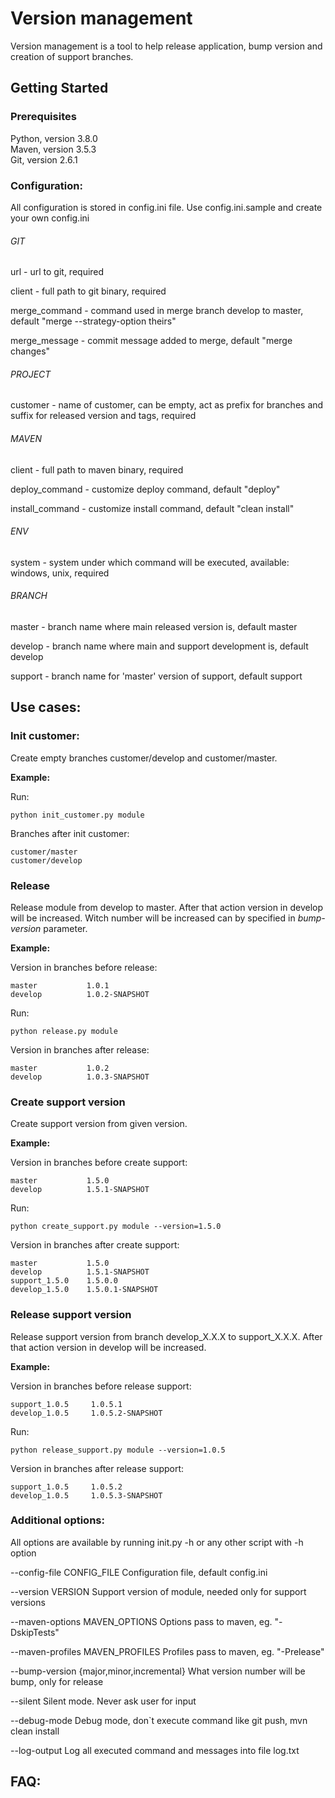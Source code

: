 # Version management

Version management is a tool to help release application, bump version and creation of support branches.

## Getting Started

### Prerequisites

Python, version 3.8.0<br>
Maven, version 3.5.3<br>
Git, version 2.6.1


### Configuration:

All configuration is stored in config.ini file. Use config.ini.sample and create your own config.ini 

###### GIT

url - url to git, required

client - full path to git binary, required

merge_command - command used in merge branch develop to master, default "merge --strategy-option theirs"

merge_message - commit message added to merge, default "merge changes"

###### PROJECT

customer - name of customer, can be empty, act as prefix for branches and suffix for released version and tags, required

###### MAVEN

client - full path to maven binary, required

deploy_command - customize deploy command, default "deploy"

install_command - customize install command, default "clean install"

###### ENV

system - system under which command will be executed, available: windows, unix, required

###### BRANCH

master - branch name where main released version is, default master

develop - branch name where main and support development is, default develop

support - branch name for 'master' version of support, default support

## Use cases:

### Init customer:
Create empty branches customer/develop and customer/master.

<b>Example:</b>

Run:

    python init_customer.py module

Branches after init customer:

    customer/master           
    customer/develop          

###  Release
Release module from develop to master. After that action version in develop will be increased. Witch number will be increased can by specified in <i>bump-version</i> parameter. 

<b>Example:</b>

Version in branches before release:

    master           1.0.1
    develop          1.0.2-SNAPSHOT

Run:

    python release.py module

Version in branches after release:

    master           1.0.2
    develop          1.0.3-SNAPSHOT

###  Create support version
Create support version from given version. 

<b>Example:</b>

Version in branches before create support:

    master           1.5.0
    develop          1.5.1-SNAPSHOT

Run:

    python create_support.py module --version=1.5.0

Version in branches after create support:

    master           1.5.0
    develop          1.5.1-SNAPSHOT
    support_1.5.0    1.5.0.0
    develop_1.5.0    1.5.0.1-SNAPSHOT

### Release support version
Release support version from branch develop_X.X.X to support_X.X.X. After that action version in develop will be increased.

<b>Example:</b>

Version in branches before release support:

    support_1.0.5     1.0.5.1
    develop_1.0.5     1.0.5.2-SNAPSHOT

Run:

    python release_support.py module --version=1.0.5

Version in branches after release support:

    support_1.0.5     1.0.5.2
    develop_1.0.5     1.0.5.3-SNAPSHOT

### Additional options:

All options are available by running init.py -h or any other script with -h option

  --config-file CONFIG_FILE
                        Configuration file, default config.ini
                        
  --version VERSION     Support version of module, needed only for support versions
  
  --maven-options MAVEN_OPTIONS
                        Options pass to maven, eg. "-DskipTests"
  
  --maven-profiles MAVEN_PROFILES
                        Profiles pass to maven, eg. "-Prelease"
  
  --bump-version {major,minor,incremental}
                        What version number will be bump, only for release
  
  --silent              Silent mode. Never ask user for input
  
  --debug-mode          Debug mode, don`t execute command like git push, mvn clean install
  
  --log-output          Log all executed command and messages into file log.txt


## FAQ:
